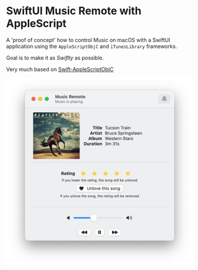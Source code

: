 #  SwiftUI Music Remote with AppleScript

A 'proof of concept' how to control Music on macOS with a SwiftUI application using the `AppleScriptObjC` and `iTunesLibrary` frameworks.

Goal is to make it as *Swiftly* as possible.

Very much based on [Swift-AppleScriptObjC](https://github.com/hhas/Swift-AppleScriptObjC)

![Screenshot](https://github.com/Desbeers/AppleScriptMusic/raw/main/screenshot.png)
